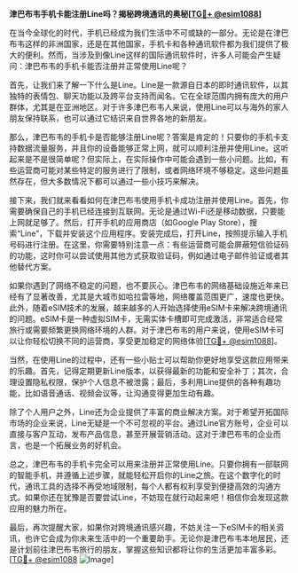 **津巴布韦手机卡能注册Line吗？揭秘跨境通讯的奥秘[[TG💪+ @esim1088](https://t.me/s/esim1088)]**

在当今全球化的时代，手机已经成为我们生活中不可或缺的一部分。无论是在津巴布韦这样的非洲国家，还是在其他国家，手机卡和各种通讯软件都为我们提供了极大的便利。然而，当涉及到像Line这样的国际通讯软件时，许多人可能会产生疑问：津巴布韦的手机卡能否注册并正常使用Line呢？

首先，让我们来了解一下什么是Line。Line是一款源自日本的即时通讯软件，以其独特的表情包、聊天功能以及跨平台支持而闻名。它在全球范围内拥有庞大的用户群体，尤其是在亚洲地区。对于许多津巴布韦人来说，使用Line可以与海外的家人朋友保持联系，也可以通过它结识来自世界各地的新朋友。

那么，津巴布韦的手机卡是否能够注册Line呢？答案是肯定的！只要你的手机卡支持数据流量服务，并且你的设备能够正常上网，就可以顺利注册并使用Line。这听起来是不是很简单呢？但实际上，在实际操作中可能会遇到一些小问题。比如，有些运营商可能对某些特定的服务进行了限制，或者网络环境不够稳定。这些问题虽然存在，但大多数情况下都可以通过一些小技巧来解决。

接下来，我们就来看看如何在津巴布韦使用手机卡成功注册并使用Line。首先，你需要确保自己的手机已经连接到互联网。无论是通过Wi-Fi还是移动数据，只要能上网就足够了。然后，打开手机的应用商店（如Google Play Store），搜索“Line”，下载并安装这个应用程序。安装完成后，打开Line，按照提示输入手机号码进行注册。在这里，你需要特别注意一点：有些运营商可能会屏蔽短信验证码的功能，这时你可以尝试使用其他方式获取验证码，例如通过电子邮件验证或者其他替代方案。

如果你遇到了网络不稳定的问题，也不要灰心。津巴布韦的网络基础设施近年来已经有了显著改善，尤其是大城市如哈拉雷等地，网络覆盖范围更广，速度也更快。此外，随着eSIM技术的发展，越来越多的人开始选择使用eSIM卡来解决跨境通讯的问题。eSIM卡是一种虚拟SIM卡，无需实体卡槽即可完成激活，非常适合经常旅行或需要频繁更换网络环境的人群。对于津巴布韦的用户来说，使用eSIM卡可以让你轻松切换不同的运营商，享受更加稳定的网络体验[[TG💪+ @esim1088](https://t.me/s/esim1088)]。

当然，在使用Line的过程中，还有一些小贴士可以帮助你更好地享受这款应用带来的乐趣。首先，记得定期更新Line版本，以获得最新的功能和安全补丁；其次，合理设置隐私权限，保护个人信息不被泄露；最后，多利用Line提供的各种有趣功能，比如语音通话、视频会议等，让沟通变得更加生动有趣。

除了个人用户之外，Line还为企业提供了丰富的商业解决方案。对于希望开拓国际市场的企业来说，Line无疑是一个不可忽视的平台。通过Line官方账号，企业可以直接与客户互动，发布产品信息，甚至开展营销活动。这对于津巴布韦的企业而言，也是一个拓展业务的好机会。

总之，津巴布韦的手机卡完全可以用来注册并正常使用Line。只要你拥有一部联网的智能手机，并遵循上述步骤，就能轻松开启你的Line之旅。在这个数字化的时代，通讯工具的选择不再受地域限制，每个人都有权利享受到便捷高效的沟通方式。如果你还在犹豫是否要尝试Line，不妨现在就行动起来吧！相信你会发现这款应用的魅力所在。

最后，再次提醒大家，如果你对跨境通讯感兴趣，不妨关注一下eSIM卡的相关资讯，也许它会成为你未来生活中的一个重要助手。无论你是津巴布韦本地居民，还是计划前往津巴布韦旅行的朋友，掌握这些知识都将让你的生活更加丰富多彩。[[TG💪+ @esim1088](https://t.me/s/esim1088) ![Image](https://i.postimg.cc/4NQfJmqS/Snipaste-2025-05-13-00-14-12.png)]